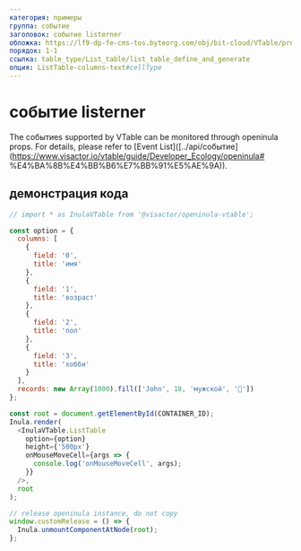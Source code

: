 ```yaml
---
категория: примеры
группа: событие
заголовок: событие listerner
обложка: https://lf9-dp-fe-cms-tos.byteorg.com/obj/bit-cloud/VTable/preview/react-default-new.png
порядок: 1-1
ссылка: table_type/List_table/list_table_define_and_generate
опция: ListTable-columns-text#cellType
---
```


# событие listerner

The событиеs supported by VTable can be monitored through openinula props. For details, please refer to [Event List]([../api/событие](https://www.visactor.io/vtable/guide/Developer_Ecology/openinula# %E4%BA%8B%E4%BB%B6%E7%BB%91%E5%AE%9A)).

## демонстрация кода

```javascript livedemo template=vtable-openinula
// import * as InulaVTable from '@visactor/openinula-vtable';

const option = {
  columns: [
    {
      field: '0',
      title: 'имя'
    },
    {
      field: '1',
      title: 'возраст'
    },
    {
      field: '2',
      title: 'пол'
    },
    {
      field: '3',
      title: 'хобби'
    }
  ],
  records: new Array(1000).fill(['John', 18, 'мужской', '🏀'])
};

const root = document.getElementById(CONTAINER_ID);
Inula.render(
  <InulaVTable.ListTable
    option={option}
    height={'500px'}
    onMouseMoveCell={args => {
      console.log('onMouseMoveCell', args);
    }}
  />,
  root
);

// release openinula instance, do not copy
window.customRelease = () => {
  Inula.unmountComponentAtNode(root);
};
```

